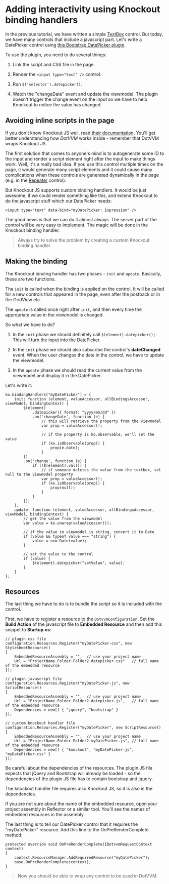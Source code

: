 # Adding interactivity using Knockout binding handlers

In the previous tutorial, we have written a simple [TextBox](/docs/controls/builtin/TextBox/{branch}) control. But today, we have many controls that include a javascript part.
Let's write a DatePicker control using [this Bootstrap DatePicker plugin](http://www.eyecon.ro/bootstrap-datepicker).

To use the plugin, you need to do several things:

1. Link the script and CSS file in the page.

2. Render the `<input type="text" />` control.

3. Run `$('selector').datepicker()`.

4. Watch the "changeDate" event and update the viewmodel. The plugin doesn't trigger the change event on the input so we have to help Knockout to notice the value has changed.

## Avoiding inline scripts in the page

If you don't know Knockout JS well, read [their documentation](http://knockoutjs.com/documentation/introduction.html). You'll get better understanding how *DotVVM* 
works inside - remember that DotVVM wraps Knockout JS.

The first solution that comes to anyone's mind is to autogenerate some ID to the input and render a script element right after the input to make things work. 
Well, it's a really bad idea. If you use this control multiple times on the page, it would generate many script elements and it could cause many complications when these
controls are generated dynamically in the page (e.g. in the [Repeater](/docs/controls/builtin/Repeater/{branch}) control).

But Knockout JS supports custom binding handlers. It would be just awesome, if we could render something like this, and extend Knockout to do the javascript stuff 
which our DatePicker needs:

```DOTHTML
<input type="text" data-bind="myDatePicker: Expression" />
```

The good news is that we can do it almost always. The server part of the control will be very easy to implement. The magic will be done in the Knockout binding handler. 

> Always try to solve the problem by creating a custom Knockout binding handler.

## Making the binding

The Knockout binding handler has two phases - `init` and `update`. Basically, these are two functions.

The `init` is called when the binding is applied on the control. It will be called for a new controls that appeared in the page, even after the postback or in the GridView etc.

The `update` is called once right after `init`, and then every time the appropriate value in the viewmodel is changed.

So what we have to do?

1. In the `init` phase we should definitely call `$(element).datepicker();`. This will turn the input into the DatePicker.

2. In the `init` phase we should also subscribe the control's **dateChanged** event. When the user changes the date in the control, we have to update the viewmodel.

3. In the `update` phase we should read the current value from the viewmodel and display it in the DatePicker.

Let's write it:

```CSHARP
ko.bindingHandlers["myDatePicker"] = {
    init: function (element, valueAccessor, allBindingsAccessor, viewModel, bindingContext) {
        $(element)
            .datepicker({ format: "yyyy/mm/dd" })
            .on('changeDate', function (e) {
                // this will retrieve the property from the viewmodel
                var prop = valueAccessor();        
                
                // if the property is ko.observable, we'll set the value
                if (ko.isObservable(prop)) {    
                    prop(e.date);
                }
        })        
        .on('change', function (e) {            
            if (!$(element).val()) {
                // if someone deletes the value from the textbox, set null to the viewmodel property
                var prop = valueAccessor();
                if (ko.isObservable(prop)) {                    
                    prop(null);
                }
            }
        });
    },
    update: function (element, valueAccessor, allBindingsAccessor, viewModel, bindingContext) {
        // get the value from the viewmodel
        var value = ko.unwrap(valueAccessor());
        
        // if the value in viewmodel is string, convert it to Date
        if (value && typeof value === "string") {
            value = new Date(value);
        }
        
        // set the value to the control
        if (value) {
            $(element).datepicker("setValue", value);
        }
    }
};
```

## Resources

The last thing we have to do is to bundle the script so it is included with the control.

First, we have to register a resource to the `DotvvmConfiguration`. Set the **Build Action** of the javascript file
to **Embedded Resource** and then add this snippet to **Startup.cs**:

```CSHARP
// plugin css file
configuration.Resources.Register("myDatePicker-css", new StylesheetResource()
{
	EmbeddedResourceAssembly = "",	// use your project name
	Url = "ProjectName.Folder.Folder2.datepicker.css"	// full name of the embedded resource 
});

// plugin javascript file
configuration.Resources.Register("myDatePicker-js", new ScriptResource()
{
	EmbeddedResourceAssembly = "",	// use your project name
	Url = "ProjectName.Folder.Folder2.datepicker.js",	// full name of the embedded resource 
	Dependencies = new[] { "jquery", "bootstrap" }
});

// custom knockout handler file
configuration.Resources.Register("myDatePicker", new ScriptResource()
{
	EmbeddedResourceAssembly = "",	// use your project name
	Url = "ProjectName.Folder.Folder2.myDatePicker.js",	// full name of the embedded resource 
	Dependencies = new[] { "knockout", "myDatePicker-js", "myDatePicker-css" }
});
```

Be careful about the dependencies of the resources. The plugin JS file expects that jQuery and Bootstrap will already
be loaded - so the dependencies of the plugin JS file has to contain bootstrap and jquery.

The knockout handler file requires also Knockout JS, so it is also in the dependencies.

If you are not sure about the name of the embedded resource, open your project assembly in Reflector or a similar tool.
You'll see the names of embedded resources in the assembly.

The last thing is to tell our DatePicker control that it requires the "myDatePicker" resource. Add this line to the OnPreRenderComplete method:

```CSHARP
protected override void OnPreRenderComplete(IDotvvmRequestContext context)
{
    context.ResourceManager.AddRequiredResource("myDatePicker");
    base.OnPreRenderComplete(context);
}
```

> Now you should be able to wrap any control to be used in DotVVM.






